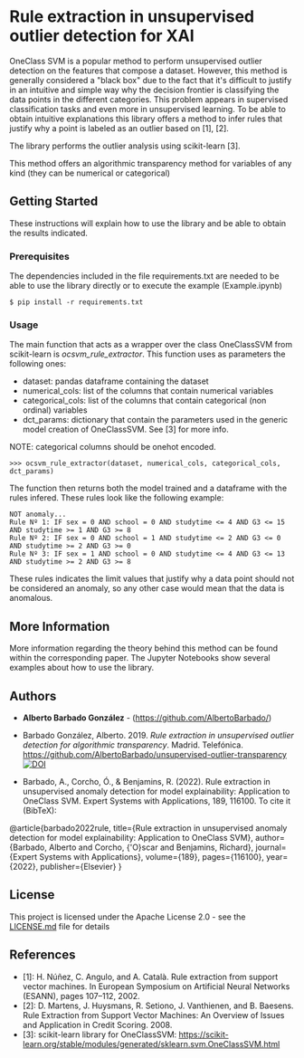 # Rule extraction in unsupervised outlier detection for XAI

OneClass SVM is a popular method to perform unsupervised outlier detection on the features that compose a dataset. However, this method is generally considered a "black box"
due to the fact that it's difficult to justify in an intuitive and simple way why the decision frontier is classifying the data points in the different categories. This problem 
appears in supervised classification tasks and even more in unsupervised learning. To be able to obtain intuitive explanations this library offers a method to infer rules that
justify why a point is labeled as an outlier based on [1], [2].

The library performs the outlier analysis using scikit-learn [3].

This method offers an algorithmic transparency method for variables of any kind (they can be numerical or categorical)


## Getting Started

These instructions will explain how to use the library and be able to obtain the results indicated.

### Prerequisites

The dependencies included in the file requirements.txt are needed to be able to use the library directly or to execute the example (Example.ipynb)

```
$ pip install -r requirements.txt 
```

### Usage

The main function that acts as a wrapper over the class OneClassSVM from scikit-learn is *ocsvm_rule_extractor*. This function uses as parameters the following ones:
- dataset: pandas dataframe containing the dataset
- numerical_cols: list of the columns that contain numerical variables
- categorical_cols: list of the columns that contain categorical (non ordinal) variables
- dct_params: dictionary that contain the parameters used in the generic model creation of OneClassSVM. See [3] for more info.

NOTE: categorical columns should be onehot encoded.

```
>>> ocsvm_rule_extractor(dataset, numerical_cols, categorical_cols, dct_params)
```

The function then returns both the model trained and a dataframe with the rules infered. These rules look like the following example:

```
NOT anomaly...
Rule Nº 1: IF sex = 0 AND school = 0 AND studytime <= 4 AND G3 <= 15 AND studytime >= 1 AND G3 >= 8 
Rule Nº 2: IF sex = 0 AND school = 1 AND studytime <= 2 AND G3 <= 0 AND studytime >= 2 AND G3 >= 0 
Rule Nº 3: IF sex = 1 AND school = 0 AND studytime <= 4 AND G3 <= 13 AND studytime >= 2 AND G3 >= 8 
```

These rules indicates the limit values that justify why a data point should not be considered an anomaly, so any other case would
mean that the data is anomalous.
 

## More Information

More information regarding the theory behind this method can be found within the corresponding paper. 
The Jupyter Notebooks show several examples about how to use the library.


## Authors

* **Alberto Barbado González** - (https://github.com/AlbertoBarbado/)

* Barbado González, Alberto. 2019. *Rule extraction in unsupervised outlier detection for algorithmic transparency*. Madrid. Telefónica. https://github.com/AlbertoBarbado/unsupervised-outlier-transparency [![DOI](https://zenodo.org/badge/DOI/10.5281/zenodo.3387762.svg)](https://doi.org/10.5281/zenodo.3387762)

* Barbado, A., Corcho, Ó., & Benjamins, R. (2022). Rule extraction in unsupervised anomaly detection for model explainability: Application to OneClass SVM. Expert Systems with Applications, 189, 116100.
To cite it (BibTeX):

@article{barbado2022rule,
  title={Rule extraction in unsupervised anomaly detection for model explainability: Application to OneClass SVM},
  author={Barbado, Alberto and Corcho, {\'O}scar and Benjamins, Richard},
  journal={Expert Systems with Applications},
  volume={189},
  pages={116100},
  year={2022},
  publisher={Elsevier}
}

## License

This project is licensed under the Apache License 2.0 - see the [LICENSE.md](LICENSE.md) file for details


## References

* [1]: H. Núñez, C. Angulo, and A. Català. Rule extraction from support vector machines. In European Symposium on Artificial Neural Networks (ESANN), pages 107–112, 2002.
* [2]: D. Martens, J. Huysmans, R. Setiono, J. Vanthienen, and B. Baesens. Rule Extraction from Support Vector Machines: An Overview of Issues and Application in Credit Scoring. 2008.
* [3]: scikit-learn library for OneClassSVM: https://scikit-learn.org/stable/modules/generated/sklearn.svm.OneClassSVM.html
